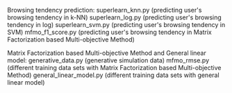 Browsing tendency prediction:
superlearn_knn.py (predicting user's browsing tendency in k-NN)
superlearn_log.py (predicting user's browsing tendency in log)
superlearn_svm.py (predicting user's browsing tendency in SVM)
mfmo_f1_score.py (predicting user's browsing tendency in Matrix Factorization based Multi-objective Method)

Matrix Factorization based Multi-objective Method and General linear model:
generative_data.py (generative simulation data)
mfmo_rmse.py (different training data sets with Matrix Factorization based Multi-objective Method)
general_linear_model.py (different training data sets with general linear model)
